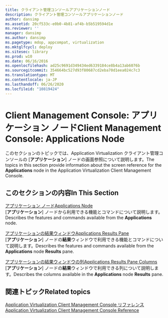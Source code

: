 ```yaml
---
title: クライアント管理コンソールアプリケーションノード
description: クライアント管理コンソールアプリケーションノード
author: dansimp
ms.assetid: 20cf533c-e0b0-4b81-af4b-b5b519594d1e
ms.reviewer: ''
manager: dansimp
ms.author: dansimp
ms.pagetype: mdop, appcompat, virtualization
ms.mktglfcycl: deploy
ms.sitesec: library
ms.prod: w10
ms.date: 06/16/2016
ms.openlocfilehash: ad25c9691d349434ed6339184ce8b4a13ab6076b
ms.sourcegitcommit: 354664bc527d93f80687cd2eba70d1eea024c7c3
ms.translationtype: MT
ms.contentlocale: ja-JP
ms.lasthandoff: 06/26/2020
ms.locfileid: "10819424"
---
```

# <span data-ttu-id="d0a48-103">Client Management Console: アプリケーション ノード</span><span class="sxs-lookup"><span data-stu-id="d0a48-103">Client Management Console: Applications Node</span></span>


<span data-ttu-id="d0a48-104">このセクションのトピックでは、Application Virtualization クライアント管理コンソールの [**アプリケーション**] ノードの画面参照について説明します。</span><span class="sxs-lookup"><span data-stu-id="d0a48-104">The topics in this section provide information about the screen reference for the **Applications** node in the Application Virtualization Client Management Console.</span></span>

## <span data-ttu-id="d0a48-105">このセクションの内容</span><span class="sxs-lookup"><span data-stu-id="d0a48-105">In This Section</span></span>


<a href="" id="applications-node"></a>[<span data-ttu-id="d0a48-106">アプリケーション ノード</span><span class="sxs-lookup"><span data-stu-id="d0a48-106">Applications Node</span></span>](applications-node.md)  
<span data-ttu-id="d0a48-107">[**アプリケーション**] ノードから利用できる機能とコマンドについて説明します。</span><span class="sxs-lookup"><span data-stu-id="d0a48-107">Describes the features and commands available from the **Applications** node.</span></span>

<a href="" id="applications-results-pane"></a>[<span data-ttu-id="d0a48-108">アプリケーションの結果ウィンドウ</span><span class="sxs-lookup"><span data-stu-id="d0a48-108">Applications Results Pane</span></span>](applications-results-pane.md)  
<span data-ttu-id="d0a48-109">[**アプリケーション**] ノードの**結果**ウィンドウで利用できる機能とコマンドについて説明します。</span><span class="sxs-lookup"><span data-stu-id="d0a48-109">Describes the features and commands available from the **Applications** node **Results** pane.</span></span>

<a href="" id="applications-results-pane-columns"></a>[<span data-ttu-id="d0a48-110">アプリケーションの結果ウィンドウの列</span><span class="sxs-lookup"><span data-stu-id="d0a48-110">Applications Results Pane Columns</span></span>](applications-results-pane-columns.md)  
<span data-ttu-id="d0a48-111">[**アプリケーション**] ノードの**結果**ウィンドウで利用できる列について説明します。</span><span class="sxs-lookup"><span data-stu-id="d0a48-111">Describes the columns available in the **Applications** node **Results** pane.</span></span>

## <span data-ttu-id="d0a48-112">関連トピック</span><span class="sxs-lookup"><span data-stu-id="d0a48-112">Related topics</span></span>


[<span data-ttu-id="d0a48-113">Application Virtualization Client Management Console リファレンス</span><span class="sxs-lookup"><span data-stu-id="d0a48-113">Application Virtualization Client Management Console Reference</span></span>](application-virtualization-client-management-console-reference.md)

 

 





